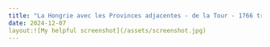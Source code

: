 ```yaml
---
title: "La Hongrie avec les Provinces adjacentes - de la Tour - 1766 transylvania"
date: 2024-12-07
layout:![My helpful screenshot](/assets/screenshot.jpg)
---
```

